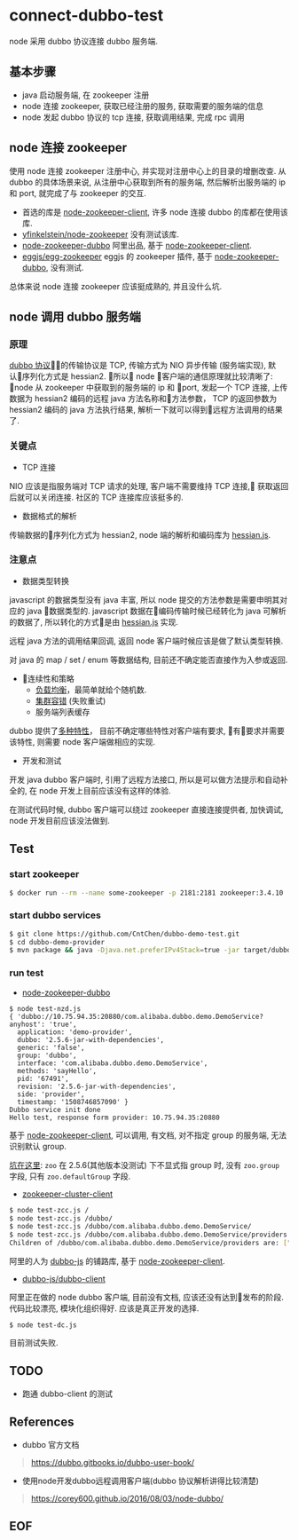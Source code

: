 # connect-dubbo-test
node 采用 dubbo 协议连接 dubbo 服务端.

## 基本步骤
* java 启动服务端, 在 zookeeper 注册
* node 连接 zookeeper, 获取已经注册的服务, 获取需要的服务端的信息
* node 发起 dubbo 协议的 tcp 连接, 获取调用结果, 完成 rpc 调用

## node 连接 zookeeper
使用 node 连接 zookeeper 注册中心, 并实现对注册中心上的目录的增删改查.
从 dubbo 的具体场景来说, 从注册中心获取到所有的服务端, 然后解析出服务端的 ip 和 port, 就完成了与 zookeeper 的交互.

* 首选的库是 [node-zookeeper-client][node-zookeeper-client], 许多 node 连接 dubbo 的库都在使用该库.
* [yfinkelstein/node-zookeeper](https://github.com/yfinkelstein/node-zookeeper) 没有测试该库.
* [node-zookeeper-dubbo][node-zookeeper-dubbo] 阿里出品, 基于 [node-zookeeper-client][node-zookeeper-client].
* [eggjs/egg-zookeeper](https://github.com/eggjs/egg-zookeeper) eggjs 的 zookeeper 插件, 基于 [node-zookeeper-dubbo][node-zookeeper-dubbo], 没有测试.

总体来说 node 连接 zookeeper 应该挺成熟的, 并且没什么坑.

## node 调用 dubbo 服务端
### 原理
[dubbo 协议][dubbo 协议]的传输协议是 TCP, 传输方式为 NIO 异步传输 (服务端实现), 默认序列化方式是 hessian2. 所以 node 客户端的通信原理就比较清晰了: node 从 zookeeper 中获取到的服务端的 ip 和 port, 发起一个 TCP 连接, 上传数据为 hessian2 编码的远程 java 方法名称和方法参数， TCP 的返回参数为 hessian2 编码的 java 方法执行结果, 解析一下就可以得到远程方法调用的结果了.

### 关键点
* TCP 连接

NIO 应该是指服务端对 TCP 请求的处理, 客户端不需要维持 TCP 连接, 获取返回后就可以关闭连接. 社区的 TCP 连接库应该挺多的.

* 数据格式的解析

传输数据的序列化方式为 hessian2, node 端的解析和编码库为 [hessian.js][hessian.js].

### 注意点
* 数据类型转换

javascript 的数据类型没有 java 丰富, 所以 node 提交的方法参数是需要申明其对应的 java 数据类型的.
javascript 数据在编码传输时候已经转化为 java 可解析的数据了, 所以转化的方式是由 [hessian.js][hessian.js] 实现.

远程 java 方法的调用结果回调, 返回 node 客户端时候应该是做了默认类型转换.

对 java 的 map / set / enum 等数据结构, 目前还不确定能否直接作为入参或返回.

* 连续性和策略
  * [负载均衡](https://dubbo.gitbooks.io/dubbo-user-book/demos/loadbalance.html)，最简单就给个随机数.
  * [集群容错](https://dubbo.gitbooks.io/dubbo-user-book/demos/fault-tolerent-strategy.html) (失败重试)
  * 服务端列表缓存

dubbo 提供了[多种特性](https://dubbo.gitbooks.io/dubbo-user-book/demos/)， 目前不确定哪些特性对客户端有要求, 有要求并需要该特性, 则需要 node 客户端做相应的实现.

* 开发和测试

开发 java dubbo 客户端时, 引用了远程方法接口, 所以是可以做方法提示和自动补全的, 在 node 开发上目前应该没有这样的体验.

在测试代码时候, dubbo 客户端可以绕过 zookeeper 直接连接提供者, 加快调试, node 开发目前应该没法做到.

## Test
### start zookeeper
```sh
$ docker run --rm --name some-zookeeper -p 2181:2181 zookeeper:3.4.10
```

### start dubbo services
```sh
$ git clone https://github.com/CntChen/dubbo-demo-test.git
$ cd dubbo-demo-provider
$ mvn package && java -Djava.net.preferIPv4Stack=true -jar target/dubbo-demo-provider-2.5.6-jar-with-dependencies.jar
```

### run test
* [node-zookeeper-dubbo](https://github.com/p412726700/node-zookeeper-dubbo)
```
$ node test-nzd.js
{ 'dubbo://10.75.94.35:20880/com.alibaba.dubbo.demo.DemoService?anyhost': 'true',
  application: 'demo-provider',
  dubbo: '2.5.6-jar-with-dependencies',
  generic: 'false',
  group: 'dubbo',
  interface: 'com.alibaba.dubbo.demo.DemoService',
  methods: 'sayHello',
  pid: '67491',
  revision: '2.5.6-jar-with-dependencies',
  side: 'provider',
  timestamp: '1508746857090' }
Dubbo service init done
Hello test, response form provider: 10.75.94.35:20880
```
基于 [node-zookeeper-client][node-zookeeper-client], 可以调用, 有文档, 对不指定 group 的服务端, 无法识别默认 group.

[坑在这里](https://github.com/p412726700/node-zookeeper-dubbo/blob/v2.0/index.js#L98):
`zoo` 在 2.5.6(其他版本没测试) 下不显式指 group 时, 没有 `zoo.group` 字段, 只有 `zoo.defaultGroup` 字段.

* [zookeeper-cluster-client](https://github.com/node-modules/zookeeper-cluster-client)
```bash
$ node test-zcc.js /
$ node test-zcc.js /dubbo/
$ node test-zcc.js /dubbo/com.alibaba.dubbo.demo.DemoService/
$ node test-zcc.js /dubbo/com.alibaba.dubbo.demo.DemoService/providers
Children of /dubbo/com.alibaba.dubbo.demo.DemoService/providers are: ["dubbo%3A%2F%2F192.168.1.6%3A20880%2Fcom.alibaba.dubbo.demo.DemoService%3Fanyhost%3Dtrue%26application%3Ddemo-provider%26dubbo%3D2.5.6-jar-with-dependencies%26generic%3Dfalse%26group%3Ddubbo%26interface%3Dcom.alibaba.dubbo.demo.DemoService%26methods%3DsayHello%26pid%3D60789%26revision%3D2.5.6-jar-with-dependencies%26side%3Dprovider%26timestamp%3D1508693849174"].
```
阿里的人为 [dubbo-js][dubbo-js] 的铺路库, 基于 [node-zookeeper-client][node-zookeeper-client].

* [dubbo-js/dubbo-client](https://github.com/dubbo-js/dubbo-client)

阿里正在做的 node dubbo 客户端, 目前没有文档, 应该还没有达到发布的阶段. 代码比较漂亮, 模块化组织得好. 应该是真正开发的选择.
```
$ node test-dc.js
```
目前测试失败.

## TODO
* 跑通 dubbo-client 的测试

## References
* dubbo 官方文档
> https://dubbo.gitbooks.io/dubbo-user-book/

* 使用node开发dubbo远程调用客户端(dubbo 协议解析讲得比较清楚)
> https://corey600.github.io/2016/08/03/node-dubbo/

[Slient Link]: #
[node-zookeeper-client]: https://github.com/alexguan/node-zookeeper-client
[node-zookeeper-dubbo]: https://github.com/p412726700/node-zookeeper-dubbo
[dubbo-js]: https://github.com/dubbo-js
[dubbo 协议]: https://dubbo.gitbooks.io/dubbo-user-book/references/protocol/dubbo.html
[hessian.js]: https://github.com/node-modules/hessian.js
[js-to-java]: https://github.com/node-modules/js-to-java

## EOF

